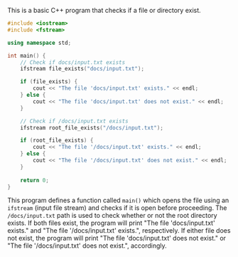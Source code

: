 This is a basic C++ program that checks if a file or directory exist. 

```cpp
#include <iostream>
#include <fstream>

using namespace std;

int main() {
    // Check if docs/input.txt exists
    ifstream file_exists("docs/input.txt");

    if (file_exists) {
        cout << "The file 'docs/input.txt' exists." << endl;
    } else {
        cout << "The file 'docs/input.txt' does not exist." << endl;
    }

    // Check if /docs/input.txt exists
    ifstream root_file_exists("/docs/input.txt");

    if (root_file_exists) {
        cout << "The file '/docs/input.txt' exists." << endl;
    } else {
        cout << "The file '/docs/input.txt' does not exist." << endl;
    }
    
    return 0;
}
```

This program defines a function called `main()` which opens the file using an `ifstream` (input file stream) and checks if it is open before proceeding. The `/docs/input.txt` path is used to check whether or not the root directory exists. If both files exist, the program will print "The file 'docs/input.txt' exists." and "The file '/docs/input.txt' exists.", respectively. If either file does not exist, the program will print "The file 'docs/input.txt' does not exist." or "The file '/docs/input.txt' does not exist.", accordingly.
